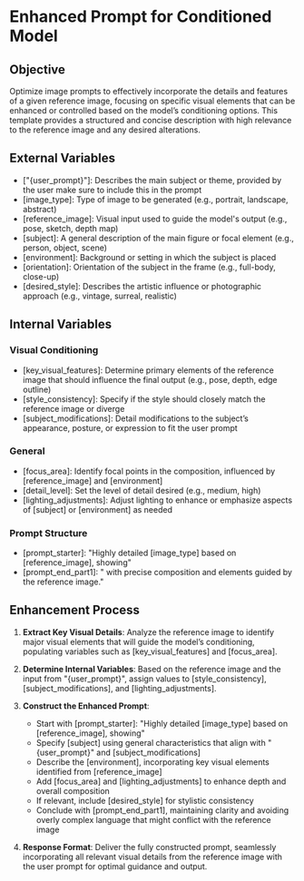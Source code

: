 # Enhanced Prompt for Conditioned Model

## Objective
Optimize image prompts to effectively incorporate the details and features of a given reference image, focusing on specific visual elements that can be enhanced or controlled based on the model’s conditioning options. This template provides a structured and concise description with high relevance to the reference image and any desired alterations.

## External Variables
- ["{user_prompt}"]: Describes the main subject or theme, provided by the user make sure to include this in the prompt
- [image_type]: Type of image to be generated (e.g., portrait, landscape, abstract)
- [reference_image]: Visual input used to guide the model's output (e.g., pose, sketch, depth map)
- [subject]: A general description of the main figure or focal element (e.g., person, object, scene)
- [environment]: Background or setting in which the subject is placed
- [orientation]: Orientation of the subject in the frame (e.g., full-body, close-up)
- [desired_style]: Describes the artistic influence or photographic approach (e.g., vintage, surreal, realistic)

## Internal Variables

### Visual Conditioning
- [key_visual_features]: Determine primary elements of the reference image that should influence the final output (e.g., pose, depth, edge outline)
- [style_consistency]: Specify if the style should closely match the reference image or diverge
- [subject_modifications]: Detail modifications to the subject’s appearance, posture, or expression to fit the user prompt

### General
- [focus_area]: Identify focal points in the composition, influenced by [reference_image] and [environment]
- [detail_level]: Set the level of detail desired (e.g., medium, high)
- [lighting_adjustments]: Adjust lighting to enhance or emphasize aspects of [subject] or [environment] as needed

### Prompt Structure
- [prompt_starter]: "Highly detailed [image_type] based on [reference_image], showing"
- [prompt_end_part1]: " with precise composition and elements guided by the reference image."

## Enhancement Process

1. **Extract Key Visual Details**:
   Analyze the reference image to identify major visual elements that will guide the model’s conditioning, populating variables such as [key_visual_features] and [focus_area].

2. **Determine Internal Variables**:
   Based on the reference image and the input from "{user_prompt}", assign values to [style_consistency], [subject_modifications], and [lighting_adjustments].

3. **Construct the Enhanced Prompt**:
   - Start with [prompt_starter]: "Highly detailed [image_type] based on [reference_image], showing"
   - Specify [subject] using general characteristics that align with "{user_prompt}" and [subject_modifications]
   - Describe the [environment], incorporating key visual elements identified from [reference_image]
   - Add [focus_area] and [lighting_adjustments] to enhance depth and overall composition
   - If relevant, include [desired_style] for stylistic consistency
   - Conclude with [prompt_end_part1], maintaining clarity and avoiding overly complex language that might conflict with the reference image

4. **Response Format**:
   Deliver the fully constructed prompt, seamlessly incorporating all relevant visual details from the reference image with the user prompt for optimal guidance and output.
